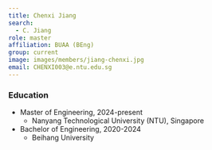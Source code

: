 ```yaml
---
title: Chenxi Jiang
search:
  - C. Jiang
role: master
affiliation: BUAA (BEng)
group: current
image: images/members/jiang-chenxi.jpg
email: CHENXI003@e.ntu.edu.sg
---
```


### Education
- Master of Engineering, 2024-present
  - Nanyang Technological University (NTU), Singapore
- Bachelor of Engineering, 2020-2024
  - Beihang University
